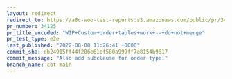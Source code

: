```yaml
---
layout: redirect
redirect_to: https://a8c-woo-test-reports.s3.amazonaws.com/public/pr/34125/e2e/index.html
pr_number: 34125
pr_title_encoded: "WIP+Custom+order+tables+work+--+do+not+merge"
pr_test_type: e2e
last_published: "2022-08-08 11:26:41 +0000"
commit_sha: db24915ff44f286e61ef580a999ff7e8154b9817
commit_message: "Also add subclause for order type."
branch_name: cot-main
---
```

